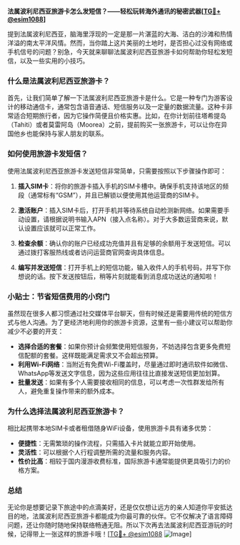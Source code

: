 **法属波利尼西亚旅游卡怎么发短信？——轻松玩转海外通讯的秘密武器[[TG💪+ @esim1088](https://t.me/s/esim1088)]**

提到法属波利尼西亚，脑海里浮现的一定是那一片湛蓝的大海、洁白的沙滩和热情洋溢的南太平洋风情。然而，当你踏上这片美丽的土地时，是否担心过没有网络或手机信号的问题？别急，今天就来聊聊法属波利尼西亚旅游卡如何帮助你轻松发短信，以及一些实用的小技巧。

### 什么是法属波利尼西亚旅游卡？

首先，让我们简单了解一下法属波利尼西亚旅游卡是什么。它是一种专门为游客设计的移动通信卡，通常包含语音通话、短信服务以及一定量的数据流量。这种卡非常适合短期旅行者，因为它操作简便且价格实惠。比如，在你计划前往塔希提岛（Tahiti）或者莫雷阿岛（Moorea）之前，提前购买一张旅游卡，可以让你在异国他乡也能保持与家人朋友的联系。

### 如何使用旅游卡发短信？

使用法属波利尼西亚旅游卡发送短信非常简单，只需要按照以下步骤操作即可：

1. **插入SIM卡**：将你的旅游卡插入手机的SIM卡槽中。确保手机支持该地区的频段（通常标有“GSM”），并且已解锁以便使用其他运营商的SIM卡。
   
2. **激活账户**：插入SIM卡后，打开手机并等待系统自动检测新网络。如果需要手动设置，请根据说明书输入APN（接入点名称）。对于大多数运营商来说，默认设置应该就可以正常工作。

3. **检查余额**：确认你的账户已经成功充值并且有足够的余额用于发送短信。可以通过拨打客服热线或者访问运营商官网查询具体信息。

4. **编写并发送短信**：打开手机上的短信功能，输入收件人的手机号码，并写下你想说的话。按下发送按钮后，稍等片刻就能看到消息成功送达的通知啦！

### 小贴士：节省短信费用的小窍门

虽然现在很多人都习惯通过社交媒体平台聊天，但有时候还是需要用传统的短信方式与他人沟通。为了更经济地利用你的旅游卡资源，这里有一些小建议可以帮助你减少不必要的开支：

- **选择合适的套餐**：如果你预计会频繁使用短信服务，不妨选择包含更多免费短信配额的套餐。这样既能满足需求又不会超出预算。
- **利用Wi-Fi网络**：当附近有免费Wi-Fi覆盖时，尽量通过即时通讯软件如微信、WhatsApp等发送文字信息，因为这些应用往往比直接发送短信更加划算。
- **批量发送**：如果有多个人需要接收相同的信息，可以考虑一次性群发给所有人，避免重复操作带来的额外成本。

### 为什么选择法属波利尼西亚旅游卡？

相比起携带本地SIM卡或者租借随身WiFi设备，使用旅游卡具有诸多优势：

- **便捷性**：无需繁琐的操作流程，只需插入卡片就能立即开始使用。
- **灵活性**：可以根据个人行程调整所需的流量和服务内容。
- **性价比高**：相较于国内漫游收费标准，国际旅游卡通常能提供更具吸引力的价格方案。

### 总结

无论你是想要记录下旅途中的点滴美好，还是仅仅想让远方的亲人知道你平安抵达目的地，法属波利尼西亚旅游卡都能成为你最可靠的伙伴。它不仅解决了语言障碍问题，还让你随时随地保持联络畅通无阻。所以下次再去法属波利尼西亚游玩的时候，记得带上一张这样的旅游卡哦！[[TG💪+ @esim1088](https://t.me/s/esim1088) ![Image](https://i.postimg.cc/4NQfJmqS/Snipaste-2025-05-13-00-14-12.png)]